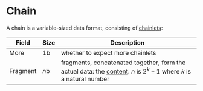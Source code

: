# Chain

A chain is a variable-sized data format, consisting of <ins>chainlets</ins>:

Field   |Size|Description
--------|----|-----------
More    |1b  |whether to expect more chainlets
Fragment|*n*b|fragments, concatenated together, form the actual data: the <ins>content</ins>. *n* is $2^{k}-1$ where *k* is a natural number
